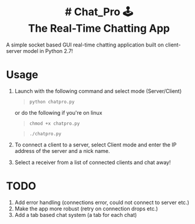 <h1 align="center"><b># Chat_Pro 🕹<br>
 The Real-Time Chatting App
 </b></h1>
A simple socket based GUI real-time chatting application built on client-server model in Python 2.7! 

# Usage
1. Launch with the following command and select mode (Server/Client)

    > `python chatpro.py`

    or do the following if you're on linux

    > `chmod +x chatpro.py`

    > `./chatpro.py`

2. To connect a client to a server, select Client mode and enter the IP address of the server and a nick name.
3. Select a receiver from a list of connected clients and chat away!

# TODO
1. Add error handling (connections error, could not connect to server etc.)
2. Make the app more robust (retry on connection drops etc.)
3. Add a tab based chat system (a tab for each chat)
